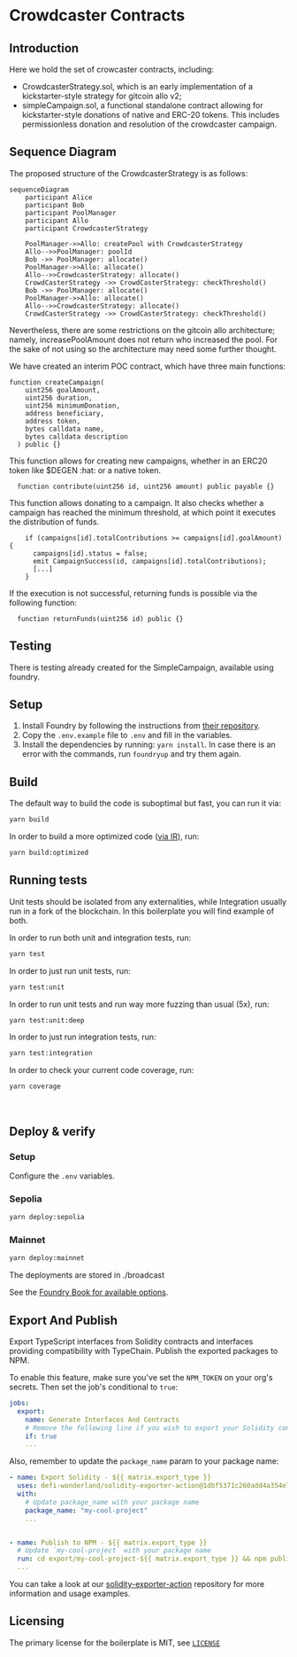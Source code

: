 # Crowdcaster Contracts

## Introduction
Here we hold the set of crowcaster contracts, including:
- CrowdcasterStrategy.sol, which is an early implementation of a kickstarter-style strategy for gitcoin allo v2;
- simpleCampaign.sol, a functional standalone contract allowing for kickstarter-style donations of native and ERC-20 tokens. This includes permissionless donation and resolution of the crowdcaster campaign. 

## Sequence Diagram

The proposed structure of the CrowdcasterStrategy is as follows:

```mermaid
sequenceDiagram
    participant Alice
    participant Bob
    participant PoolManager
    participant Allo
    participant CrowdcasterStrategy

    PoolManager->>Allo: createPool with CrowdcasterStrategy
    Allo-->>PoolManager: poolId
    Bob ->> PoolManager: allocate()
    PoolManager->>Allo: allocate()
    Allo-->>CrowdcasterStrategy: allocate()
    CrowdCasterStrategy ->> CrowdCasterStrategy: checkThreshold()
    Bob ->> PoolManager: allocate()
    PoolManager->>Allo: allocate()
    Allo-->>CrowdcasterStrategy: allocate()
    CrowdCasterStrategy ->> CrowdCasterStrategy: checkThreshold()
```

Nevertheless, there are some restrictions on the gitcoin allo architecture; namely, increasePoolAmount does not return who increased the pool. For the sake of not using  so the architecture may need some further thought.

We have created an interim POC contract, which have three main functions:

```sol
function createCampaign(
    uint256 goalAmount,
    uint256 duration,
    uint256 minimumDonation,
    address beneficiary,
    address token,
    bytes calldata name,
    bytes calldata description
  ) public {}
```
This function allows for creating new campaigns, whether in an ERC20 token like $DEGEN :hat: or a native token.

```sol
  function contribute(uint256 id, uint256 amount) public payable {}
```
This function allows donating to a campaign. It also checks whether a campaign has reached the minimum threshold, at which point it executes the distribution of funds.

```sol
    if (campaigns[id].totalContributions >= campaigns[id].goalAmount) {
      campaigns[id].status = false;
      emit CampaignSuccess(id, campaigns[id].totalContributions);
      [...]
    }
```

If the execution is not successful, returning funds is possible via the following function:

```sol
  function returnFunds(uint256 id) public {}
```
## Testing
There is testing already created for the SimpleCampaign, available using foundry.

## Setup

1. Install Foundry by following the instructions from [their repository](https://github.com/foundry-rs/foundry#installation).
2. Copy the `.env.example` file to `.env` and fill in the variables.
3. Install the dependencies by running: `yarn install`. In case there is an error with the commands, run `foundryup` and try them again.

## Build

The default way to build the code is suboptimal but fast, you can run it via:

```bash
yarn build
```

In order to build a more optimized code ([via IR](https://docs.soliditylang.org/en/v0.8.15/ir-breaking-changes.html#solidity-ir-based-codegen-changes)), run:

```bash
yarn build:optimized
```

## Running tests

Unit tests should be isolated from any externalities, while Integration usually run in a fork of the blockchain. In this boilerplate you will find example of both.

In order to run both unit and integration tests, run:

```bash
yarn test
```

In order to just run unit tests, run:

```bash
yarn test:unit
```

In order to run unit tests and run way more fuzzing than usual (5x), run:

```bash
yarn test:unit:deep
```

In order to just run integration tests, run:

```bash
yarn test:integration
```

In order to check your current code coverage, run:

```bash
yarn coverage
```

<br>

## Deploy & verify

### Setup

Configure the `.env` variables.

### Sepolia

```bash
yarn deploy:sepolia
```

### Mainnet

```bash
yarn deploy:mainnet
```

The deployments are stored in ./broadcast

See the [Foundry Book for available options](https://book.getfoundry.sh/reference/forge/forge-create.html).

## Export And Publish

Export TypeScript interfaces from Solidity contracts and interfaces providing compatibility with TypeChain. Publish the exported packages to NPM.

To enable this feature, make sure you've set the `NPM_TOKEN` on your org's secrets. Then set the job's conditional to `true`:

```yaml
jobs:
  export:
    name: Generate Interfaces And Contracts
    # Remove the following line if you wish to export your Solidity contracts and interfaces and publish them to NPM
    if: true
    ...
```

Also, remember to update the `package_name` param to your package name:

```yaml
- name: Export Solidity - ${{ matrix.export_type }}
  uses: defi-wonderland/solidity-exporter-action@1dbf5371c260add4a354e7a8d3467e5d3b9580b8
  with:
    # Update package_name with your package name
    package_name: "my-cool-project"
    ...


- name: Publish to NPM - ${{ matrix.export_type }}
  # Update `my-cool-project` with your package name
  run: cd export/my-cool-project-${{ matrix.export_type }} && npm publish --access public
  ...
```

You can take a look at our [solidity-exporter-action](https://github.com/defi-wonderland/solidity-exporter-action) repository for more information and usage examples.

## Licensing
The primary license for the boilerplate is MIT, see [`LICENSE`](https://github.com/defi-wonderland/solidity-foundry-boilerplate/blob/main/LICENSE)